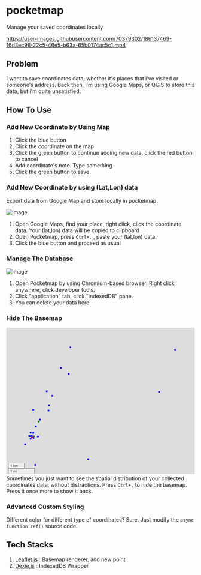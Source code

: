 # pocketmap
Manage your saved coordinates locally

https://user-images.githubusercontent.com/70379302/186137469-16d3ec98-22c5-46e5-b63a-65b0174ac5c1.mp4




## Problem
I want to save coordinates data, whether it's places that i've visited or someone's address. Back then, i'm using Google Maps, or QGIS to store this data, but i'm quite unsatisfied. 

## How To Use

### Add New Coordinate by Using Map
1. Click the blue button
2. Click the coordinate on the map
3. Click the green button to continue adding new data, click the red button to cancel
4. Add coordinate's note. Type something
5. Click the green button to save

### Add New Coordinate by using (Lat,Lon) data
Export data from Google Map and store locally in pocketmap

![image](https://user-images.githubusercontent.com/70379302/186134095-547d3cce-ed7c-452f-a576-b7b488405e5f.png)
1. Open Google Maps, find your place, right click, click the coordinate data. Your (lat,lon) data will be copied to clipboard
2. Open Pocketmap, press `Ctrl+.` , paste your (lat,lon) data.
3. Click the blue button and proceed as usual

### Manage The Database
![image](https://user-images.githubusercontent.com/70379302/186135322-c70b7f31-4f44-4b11-b7d2-f732d5ad47be.png)
1. Open Pocketmap by using Chromium-based browser. Right click anywhere, click developer tools.
2. Click "application" tab, click "indexedDB" pane.
3. You can delete your data here.

### Hide The Basemap
![](src.png)
Sometimes you just want to see the spatial distribution of your collected coordinates data, without distractions. Press `Ctrl+,` to hide the basemap. Press it once more to show it back.

### Advanced Custom Styling
Different color for different type of coordinates? Sure. Just modify the `async function ref()` source code. 

## Tech Stacks
1. [Leaflet.js](https://leafletjs.com) : Basemap renderer, add new point
2. [Dexie.js](https://dexie.org) : IndexedDB Wrapper
